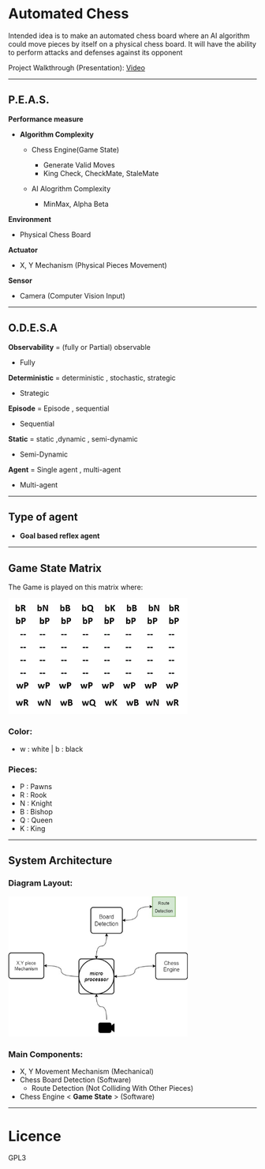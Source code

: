 # **Automated Chess**
Intended idea is to make an automated chess board where an AI algorithm could move pieces by itself on a physical chess board. It will have the ability to perform attacks and defenses against its opponent

Project Walkthrough (Presentation): [Video](https://bit.ly/38C703u "Video")

---
## P.E.A.S.

**Performance measure**

+ **Algorithm Complexity**
   
  + Chess Engine(Game State) 
      - Generate Valid Moves
      - King Check, CheckMate, StaleMate

  + AI Alogrithm Complexity
    - MinMax, Alpha Beta

**Environment**

- Physical Chess Board

**Actuator**

- X, Y Mechanism (Physical Pieces Movement)

**Sensor**

- Camera (Computer Vision Input)

---
## O.D.E.S.A

**Observability** = (fully or Partial) observable

- Fully

**Deterministic** = deterministic , stochastic, strategic

- Strategic

**Episode** = Episode , sequential

- Sequential

**Static** = static ,dynamic , semi-dynamic

- Semi-Dynamic

**Agent** = Single agent , multi-agent

- Multi-agent

---
## Type of agent

- **Goal based reflex agent**

---
## **Game State Matrix**

The Game is played on this matrix where:

<img width="364" alt="algorethem" src="src/gameMatrix.png">

### **Color:**
+ w : white | b : black
### **Pieces:**
+ P : Pawns
+ R : Rook
+ N : Knight
+ B : Bishop
+ Q : Queen
+ K : King

---
## **System Architecture**

### Diagram Layout:

<img width="364" alt="algorethem" src="src/diagram.jpg">

### **Main Components**:
+ X, Y Movement Mechanism (Mechanical)
+ Chess Board Detection (Software)
  - Route Detection (Not Colliding With Other Pieces)
+ Chess Engine < **Game State** > (Software)

----
# Licence
GPL3
